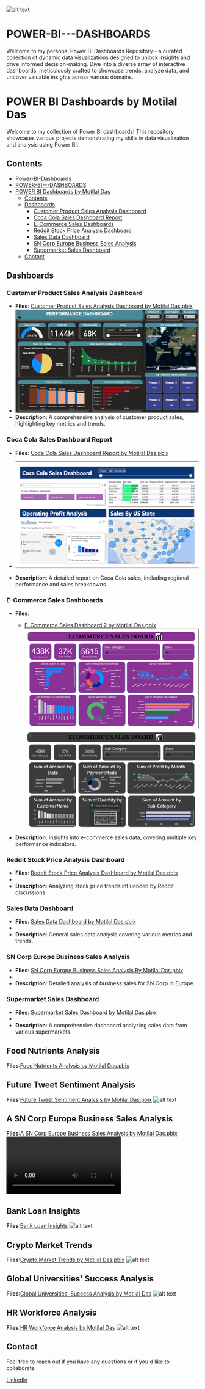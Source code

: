 ![alt text](https://www.clariontech.com/hubfs/Reasons%20to%20use%20Microsoft%20Power%20BI%20Thumbnail.jpg)
# POWER-BI---DASHBOARDS
Welcome to my personal Power BI Dashboards Repository - a curated collection of dynamic data visualizations designed to unlock insights and drive informed decision-making. Dive into a diverse array of interactive dashboards, meticulously crafted to showcase trends, analyze data, and uncover valuable insights across various domains. 
# POWER BI Dashboards by Motilal Das

Welcome to my collection of Power BI dashboards! This repository showcases various projects demonstrating my skills in data visualization and analysis using Power BI.

## Contents

- [Power-BI-Dashboards](#power-bi-dashboards)
- [POWER-BI---DASHBOARDS](#power-bi---dashboards)
- [POWER BI Dashboards by Motilal Das](#power-bi-dashboards-by-motilal-das)
  - [Contents](#contents)
  - [Dashboards](#dashboards)
    - [Customer Product Sales Analysis Dashboard](#customer-product-sales-analysis-dashboard)
    - [Coca Cola Sales Dashboard Report](#coca-cola-sales-dashboard-report)
    - [E-Commerce Sales Dashboards](#e-commerce-sales-dashboards)
    - [Reddit Stock Price Analysis Dashboard](#reddit-stock-price-analysis-dashboard)
    - [Sales Data Dashboard](#sales-data-dashboard)
    - [SN Corp Europe Business Sales Analysis](#sn-corp-europe-business-sales-analysis)
    - [Supermarket Sales Dashboard](#supermarket-sales-dashboard)
  - [Contact](#contact)

## Dashboards

### Customer Product Sales Analysis Dashboard
- **Files**: [Customer Product Sales Analysis Dashboard by Motilal Das.pbix](Customer%20Product%20Sales%20Analysis/CUSTOMER%20PRODUCT%20SALES%20ANALYSIS%20DASHBOARD%20BY%20MAUZUM%20SHAMIL.pbix)
- ![alt text](https://github.com/MkSingh431/Power-BI-Dashboards/blob/main/Customer%20Product%20Sales%20Analysis/CUSTOMER%20PRODUCT%20SALES%20ANALYSIS%20DASHBOARD%20BY%20Motilal%20Das.png)
- **Description**: A comprehensive analysis of customer product sales, highlighting key metrics and trends.

### Coca Cola Sales Dashboard Report
- **Files**: [Coca Cola Sales Dashboard Report by Motilal Das.pbix](https://github.com/MkSingh431/Power-BI-Dashboards/blob/main/Coca%20Cola%20Sales%20Dashboard/Coca%20Cola%20Sales%20Dashboard%20Report%20by%20Motilal%20Das.pbix)
- ![alt text](https://github.com/MkSingh431/Power-BI-Dashboards/blob/main/Coca%20Cola%20Sales%20Dashboard/image.png)

- **Description**: A detailed report on Coca Cola sales, including regional performance and sales breakdowns.

### E-Commerce Sales Dashboards
- **Files**: 
  - [E-Commerce Sales Dashboard 2 by Motilal Das.pbix](https://github.com/MkSingh431/Power-BI-Dashboards/blob/main/E-Commerce%20Sales%20Dashboards/E-COMMERCE%20SALES%20DASHBOARD%202%20BY%20Motilal%20Das.pbix)
  ![alt text](https://github.com/MkSingh431/Power-BI-Dashboards/blob/main/E-Commerce%20Sales%20Dashboards/image.png)
  ![alt text](https://github.com/MkSingh431/Power-BI-Dashboards/blob/main/E-Commerce%20Sales%20Dashboards/image2.png)

- **Description**: Insights into e-commerce sales data, covering multiple key performance indicators.

### Reddit Stock Price Analysis Dashboard
- **Files**: [Reddit Stock Price Analysis Dashboard by Motilal Das.pbix](https://github.com/MkSingh431/Power-BI-Dashboards/blob/main/Reddit%20Stock%20Price%20Analysis/REDDIT%20STOCK%20PRICE%20ANALYSIS%20DASHBOARD%20by%20Motilal%20Das.pbix)
- 
- **Description**: Analyzing stock price trends influenced by Reddit discussions.

### Sales Data Dashboard
- **Files**: [Sales Data Dashboard by Motilal Das.pbix](https://github.com/MkSingh431/Power-BI-Dashboards/blob/main/Sales%20Data%20Dashboard/SALES%20DATA%20DASHBOARD%20BY%20Motilal%20Das.pbix)
- 
- **Description**: General sales data analysis covering various metrics and trends.

### SN Corp Europe Business Sales Analysis
- **Files**: [SN Corp Europe Business Sales Analysis By Motilal Das.pbix](https://github.com/MkSingh431/Power-BI-Dashboards/blob/main/A%20SN%20Corp%20Europe%20Business%20Sales%20Analysis/SN%20CORP%20EUROPE%20BUSINESS%20SALES%20ANALYSIS.pbix)
- 
- **Description**: Detailed analysis of business sales for SN Corp in Europe.

### Supermarket Sales Dashboard
- **Files**: [Supermarket Sales Dashboard by Motilal Das.pbix](https://github.com/MkSingh431/Power-BI-Dashboards/blob/main/Supermarket%20Sales%20Dashboard/SUPERMARKETS%20SALES%20DAHSBOARD%20BY%20Motilal%20Das.pbix) 
- 
- **Description**: A comprehensive dashboard analyzing sales data from various supermarkets.

## Food Nutrients Analysis
**Files**:[Food Nutrients Analysis by Motilal Das.pbix](https://github.com/MkSingh431/Power-BI-Dashboards-Collection/blob/main/Food%20Nutrients%20Analysis/FOOD%20NUTRIENTS%20ANALYSIS%20-%20POWER%20BI%20DASHBOARD%20BY%20Motilal%20Das.pbix)

## Future Tweet Sentiment Analysis
**Files**:[Future Tweet Sentiment Analysis by Motilal Das.pbix](https://github.com/MkSingh431/Power-BI-Dashboards-Collection/blob/main/Future%20Tweet%20Sentiment%20Analysis/FUTURE%20TWEETS%20ANALYSIS%20DASHBOARD.pbix)
![alt text](https://github.com/MkSingh431/Power-BI-Dashboards-Collection/blob/main/Future%20Tweet%20Sentiment%20Analysis/FUTURE%20TWEETS%20ANALYSIS%20DASHBOARD%2005_05_2024%2012_51_01%20AM.png)

## A SN Corp Europe Business Sales Analysis
**Files**:[A SN Corp Europe Business Sales Analysis by Motilal Das.pbix](https://github.com/MkSingh431/Power-BI-Dashboards-Collection/blob/main/A%20SN%20Corp%20Europe%20Business%20Sales%20Analysis/SN%20CORP%20EUROPE%20BUSINESS%20SALES%20ANALYSIS.pbix)
![alt text](https://github.com/MkSingh431/Power-BI-Dashboards-Collection/blob/main/A%20SN%20Corp%20Europe%20Business%20Sales%20Analysis/SN%20CORP%20EUROPE%20BUSIESS%20SALE%20ANALYSIS.mp4)

## Bank Loan Insights
**Files**:[Bank Loan Insights](https://github.com/MkSingh431/Power-BI-Dashboards-Collection/blob/main/Bank%20Loan%20Insights/powerBI/bank_loan_data_insights.pbix)
![alt text](https://github.com/MkSingh431/Power-BI-Dashboards-Collection/blob/main/Bank%20Loan%20Insights/assets/overview.jpg)

## Crypto Market Trends
**Files**:[Crypto Market Trends by Motilal Das.pbix](https://github.com/MkSingh431/Power-BI-Dashboards-Collection/blob/main/Crypto%20Market%20Trends/CryptoCurrency_Dashboard.pbix)
![alt text](https://github.com/MkSingh431/Power-BI-Dashboards-Collection/blob/main/Crypto%20Market%20Trends/Dashboard_Snapshot.png)

## Global Universities' Success Analysis
**Files**:[Global Universities' Success Analysis by Motilal Das](https://github.com/MkSingh431/Power-BI-Dashboards-Collection/blob/main/Global%20Universities'%20Success%20Analysis/powerBI/Global_Univ_Analysis.pbix)
![alt text](https://github.com/MkSingh431/Power-BI-Dashboards-Collection/blob/main/Global%20Universities'%20Success%20Analysis/assets/overview.jpg)

## HR Workforce Analysis
**Files**:[HR Workforce Analysis by Motilal Das](https://github.com/MkSingh431/Power-BI-Dashboards-Collection/blob/main/HR%20Workforce%20Analysis/analysis/HR_Insights_%26_Trends.pbix)
![alt text](https://github.com/MkSingh431/Power-BI-Dashboards-Collection/blob/main/HR%20Workforce%20Analysis/assets/dashboard.png)

##


## Contact
Feel free to reach out if you have any questions or if you'd like to collaborate

[Linkedln](https://www.linkedin.com/in/motilal-das-42b4a9254/overlay/about-this-profile/?lipi=urn%3Ali%3Apage%3Ad_flagship3_profile_view_base%3BoDpWEEhoQXumGQdlfT19bQ%3D%3D)

